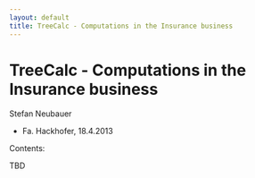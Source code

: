 ```yaml
---
layout: default
title: TreeCalc - Computations in the Insurance business
---
```


# TreeCalc - Computations in the Insurance business

Stefan Neubauer

- Fa. Hackhofer, 18.4.2013

Contents:

TBD
